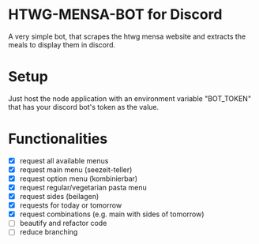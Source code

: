 # HTWG-MENSA-BOT for Discord

A very simple bot, that scrapes the htwg mensa website and extracts the meals to display them in discord.

# Setup

Just host the node application with an environment variable "BOT_TOKEN" that has your discord bot's token as the value.

# Functionalities

- [x] request all available menus
- [x] request main menu (seezeit-teller)
- [x] request option menu (kombinierbar)
- [x] request regular/vegetarian pasta menu
- [x] request sides (beilagen)
- [x] requests for today or tomorrow
- [x] request combinations (e.g. main with sides of tomorrow)
- [ ] beautify and refactor code
- [ ] reduce branching
